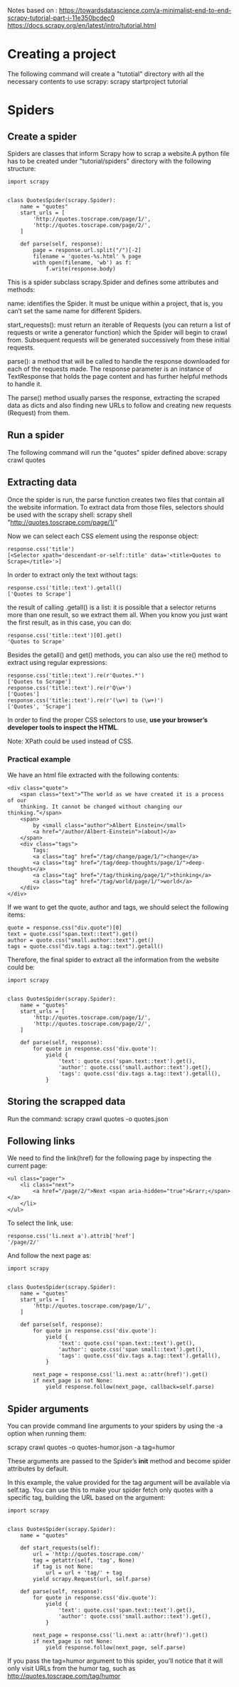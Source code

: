 Notes based on :    https://towardsdatascience.com/a-minimalist-end-to-end-scrapy-tutorial-part-i-11e350bcdec0
                    https://docs.scrapy.org/en/latest/intro/tutorial.html 
# Creating a project
The following command will create a "tutotial" directory with all the necessary contents to use scrapy:
scrapy startproject tutorial

# Spiders
## Create a spider
Spiders are classes that inform Scrapy how to scrap a website.A python file has to be created under "tutorial/spiders" directory with the following structure:
```
import scrapy


class QuotesSpider(scrapy.Spider):
    name = "quotes"
    start_urls = [
        'http://quotes.toscrape.com/page/1/',
        'http://quotes.toscrape.com/page/2/',
    ]

    def parse(self, response):
        page = response.url.split("/")[-2]
        filename = 'quotes-%s.html' % page
        with open(filename, 'wb') as f:
            f.write(response.body)
```

This is a spider subclass scrapy.Spider and defines some attributes and methods:

name: identifies the Spider. It must be unique within a project, that is, you can’t set the same name for different Spiders.

start_requests(): must return an iterable of Requests (you can return a list of requests or write a generator function) which the Spider will begin to crawl from. Subsequent requests will be generated successively from these initial requests.

parse(): a method that will be called to handle the response downloaded for each of the requests made. The response parameter is an instance of TextResponse that holds the page content and has further helpful methods to handle it.

The parse() method usually parses the response, extracting the scraped data as dicts and also finding new URLs to follow and creating new requests (Request) from them.

## Run a spider
The following command will run the "quotes" spider defined above:
scrapy crawl quotes

## Extracting data
Once the spider is run, the parse function creates two files that contain all the website information. To extract data from those files, selectors should be used with the scrapy shell:
scrapy shell "http://quotes.toscrape.com/page/1/"

Now we can select each CSS element using the response object:
```
response.css('title')
[<Selector xpath='descendant-or-self::title' data='<title>Quotes to Scrape</title>'>]
```

In order to extract only the text without tags:
```
response.css('title::text').getall()
['Quotes to Scrape']
```

the result of calling .getall() is a list: it is possible that a selector returns more than one result, so we extract them all. When you know you just want the first result, as in this case, you can do:
```
response.css('title::text')[0].get()
'Quotes to Scrape'
```

Besides the getall() and get() methods, you can also use the re() method to extract using regular expressions:
```
response.css('title::text').re(r'Quotes.*')
['Quotes to Scrape']
response.css('title::text').re(r'Q\w+')
['Quotes']
response.css('title::text').re(r'(\w+) to (\w+)')
['Quotes', 'Scrape']
```

In order to find the proper CSS selectors to use, **use your browser’s developer tools to inspect the HTML**.

Note: XPath could be used instead of CSS.

### Practical example

We have an html file extracted with the following contents:
```
<div class="quote">
    <span class="text">“The world as we have created it is a process of our
    thinking. It cannot be changed without changing our thinking.”</span>
    <span>
        by <small class="author">Albert Einstein</small>
        <a href="/author/Albert-Einstein">(about)</a>
    </span>
    <div class="tags">
        Tags:
        <a class="tag" href="/tag/change/page/1/">change</a>
        <a class="tag" href="/tag/deep-thoughts/page/1/">deep-thoughts</a>
        <a class="tag" href="/tag/thinking/page/1/">thinking</a>
        <a class="tag" href="/tag/world/page/1/">world</a>
    </div>
</div>
```

If we want to get the quote, author and tags, we should select the following items:
```
quote = response.css("div.quote")[0]
text = quote.css("span.text::text").get()
author = quote.css("small.author::text").get()
tags = quote.css("div.tags a.tag::text").getall()
```

Therefore, the final spider to extract all the information from the website could be:

```
import scrapy


class QuotesSpider(scrapy.Spider):
    name = "quotes"
    start_urls = [
        'http://quotes.toscrape.com/page/1/',
        'http://quotes.toscrape.com/page/2/',
    ]

    def parse(self, response):
        for quote in response.css('div.quote'):
            yield {
                'text': quote.css('span.text::text').get(),
                'author': quote.css('small.author::text').get(),
                'tags': quote.css('div.tags a.tag::text').getall(),
            }
```
## Storing the scrapped data

Run the command:
scrapy crawl quotes -o quotes.json

## Following links
We need to find the link(href) for the following page by inspecting the current page:
```
<ul class="pager">
    <li class="next">
        <a href="/page/2/">Next <span aria-hidden="true">&rarr;</span></a>
    </li>
</ul>
```
To select the link, use:
```
response.css('li.next a').attrib['href']
'/page/2/'
```
And follow the next page as:
```
import scrapy


class QuotesSpider(scrapy.Spider):
    name = "quotes"
    start_urls = [
        'http://quotes.toscrape.com/page/1/',
    ]

    def parse(self, response):
        for quote in response.css('div.quote'):
            yield {
                'text': quote.css('span.text::text').get(),
                'author': quote.css('span small::text').get(),
                'tags': quote.css('div.tags a.tag::text').getall(),
            }

        next_page = response.css('li.next a::attr(href)').get()
        if next_page is not None:
            yield response.follow(next_page, callback=self.parse)
```
## Spider arguments
You can provide command line arguments to your spiders by using the -a option when running them:

scrapy crawl quotes -o quotes-humor.json -a tag=humor

These arguments are passed to the Spider’s __init__ method and become spider attributes by default.

In this example, the value provided for the tag argument will be available via self.tag. You can use this to make your spider fetch only quotes with a specific tag, building the URL based on the argument:

```
import scrapy


class QuotesSpider(scrapy.Spider):
    name = "quotes"

    def start_requests(self):
        url = 'http://quotes.toscrape.com/'
        tag = getattr(self, 'tag', None)
        if tag is not None:
            url = url + 'tag/' + tag
        yield scrapy.Request(url, self.parse)

    def parse(self, response):
        for quote in response.css('div.quote'):
            yield {
                'text': quote.css('span.text::text').get(),
                'author': quote.css('small.author::text').get(),
            }

        next_page = response.css('li.next a::attr(href)').get()
        if next_page is not None:
            yield response.follow(next_page, self.parse)
```
If you pass the tag=humor argument to this spider, you’ll notice that it will only visit URLs from the humor tag, such as http://quotes.toscrape.com/tag/humor


